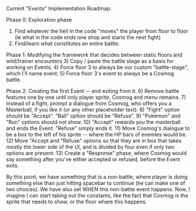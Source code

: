 Current "Events" Implementation Roadmap:

Phase 0: Exploration phase
1) Find whatever the hell in the code "moves" the player from floor to floor (ie what in the code ends one shop and starts the next fight)
2) Find/learn what constitutes an entire battle.

Phase 1: Modifying the framework that decides between static floors and wild/trainer encounters
3) Copy / paste the battle stage as a basis for working on Events.
4) Force floor 3 to always be our custom "battle-stage", which I'll name event.
5) Force floor 3's event to always be a Cosmog battle.

Phase 2: Creating the first Event -- and exiting from it.
6) Remove battle features one by one until only player sprite, Cosmog and menu remains.
7) Instead of a fight, prompt a dialogue from Cosmog, who offers you a Masterball, if you like it (or any other placeholder text).
8) "Fight" option should be "Accept". "Ball" option should be "Refuse".
9) "Pokémon" and "Run" options should not show.
10) "Accept" rewards you the masterball and ends the Event. "Refuse" simply ends it.
11) Move Cosmog's dialogue to be a box to the left of his sprite -- where the HP bars of enemies would be.
12) Move "Accept and "Refuse" options so that they are in box that takes mostly the lower side of the UI, and is divided by four even if only two options are present.
13) Create a "Response" phase, where Cosmog would say something after you've either accepted or refused, before the Event exits.

By this point, we have something that is a non-battle, where player is doing something else than just hitting spacebar to continue (he can make one of two choices). We have also set WHEN this non-battle event happens. Now, I imagine I can start taking out the constants, like the fact that Cosmog is the sprite that needs to show, or the floor where this happens.